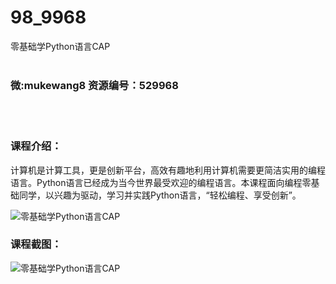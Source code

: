 # 98_9968
零基础学Python语言CAP
<br/></br>
<h3>微:mukewang8 资源编号：529968</h3>
<br/></br>
<h3>课程介绍：</h3>
<p>计算机是计算工具，更是创新平台，高效有趣地利用计算机需要更简洁实用的编程语言。Python语言已经成为当今世界最受欢迎的编程语言。本课程面向编程零基础同学，以兴趣为驱动，学习并实践Python语言，“轻松编程、享受创新”。</p>
<p><img src="https://www.ko996.com/wp-content/uploads/img/2020/01/1-50.png" alt="零基础学Python语言CAP"></p>
<div class="info-desc">
<h3>课程截图：</h3>
<p><img src="https://www.ko996.com/wp-content/uploads/img/2020/01/11-52.png" alt="零基础学Python语言CAP"></p>


			
</div>
